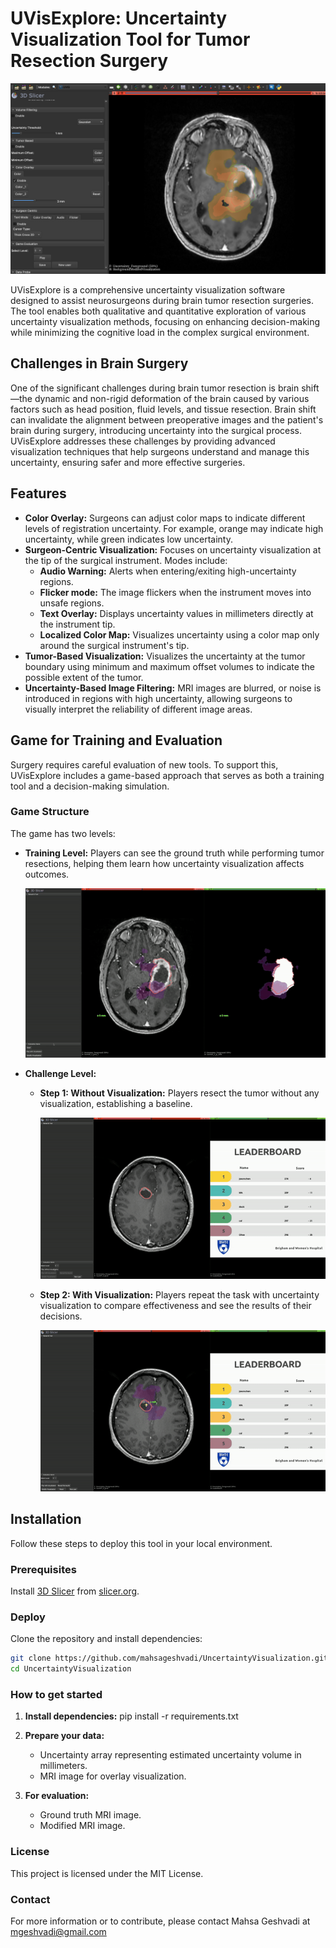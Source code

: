 # UVisExplore: Uncertainty Visualization Tool for Tumor Resection Surgery

![UVisExplore](./assets/UncertaintyVis.png)

UVisExplore is a comprehensive uncertainty visualization software designed to assist neurosurgeons during brain tumor resection surgeries. The tool enables both qualitative and quantitative exploration of various uncertainty visualization methods, focusing on enhancing decision-making while minimizing the cognitive load in the complex surgical environment.

## Challenges in Brain Surgery

One of the significant challenges during brain tumor resection is brain shift—the dynamic and non-rigid deformation of the brain caused by various factors such as head position, fluid levels, and tissue resection. Brain shift can invalidate the alignment between preoperative images and the patient's brain during surgery, introducing uncertainty into the surgical process. UVisExplore addresses these challenges by providing advanced visualization techniques that help surgeons understand and manage this uncertainty, ensuring safer and more effective surgeries.

## Features

* **Color Overlay:** Surgeons can adjust color maps to indicate different levels of registration uncertainty. For example, orange may indicate high uncertainty, while green indicates low uncertainty.
* **Surgeon-Centric Visualization:** Focuses on uncertainty visualization at the tip of the surgical instrument. Modes include:
  * **Audio Warning:** Alerts when entering/exiting high-uncertainty regions.
  * **Flicker mode:** The image flickers when the instrument moves into unsafe regions.
  * **Text Overlay:** Displays uncertainty values in millimeters  directly at the instrument tip.
  * **Localized Color Map:** Visualizes uncertainty using a color map only around the surgical instrument's tip.
* **Tumor-Based Visualization:** Visualizes the uncertainty at the tumor boundary using minimum and maximum offset volumes to indicate the possible extent of the tumor.
* **Uncertainty-Based Image Filtering:**  MRI images are blurred, or noise is introduced in regions with high uncertainty, allowing surgeons to visually interpret the reliability of different image areas.

## Game for Training and Evaluation

Surgery requires careful evaluation of new tools. To support this, UVisExplore includes a game-based approach that serves as both a training tool and a decision-making simulation.

### Game Structure

The game has two levels:
* **Training Level:** Players can see the ground truth while performing tumor resections, helping them learn how uncertainty visualization affects outcomes.
  
  ![Training Level](./assets/TrainingLevel.gif)
  
* **Challenge Level:**
  * **Step 1: Without Visualization:** Players resect the tumor without any visualization, establishing a baseline.
    
    ![Game without Visualization](./assets/Game_without_visualization.gif)
  
  * **Step 2: With Visualization:** Players repeat the task with uncertainty visualization to compare effectiveness and see the results of their decisions.
    
    ![Game with Visualization](./assets/Game_with_visualization.gif)

## Installation

Follow these steps to deploy this tool  in your local environment.

### Prerequisites 

Install [3D Slicer](https://www.slicer.org/) from [slicer.org](https://www.slicer.org/).

### Deploy

Clone the repository and install dependencies:
```bash
git clone https://github.com/mahsageshvadi/UncertaintyVisualization.git
cd UncertaintyVisualization
```

### How to get started

1. **Install dependencies:**
   pip install -r requirements.txt

2. **Prepare your data:**
   - Uncertainty array representing estimated uncertainty volume in millimeters.
   - MRI image for overlay visualization.

3. **For evaluation:**
   - Ground truth MRI image.
   - Modified MRI image.

### License
This project is licensed under the MIT License.

### Contact
For more information or to contribute, please contact Mahsa Geshvadi at mgeshvadi@gmail.com
